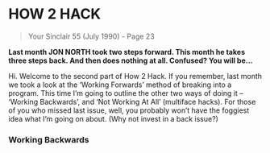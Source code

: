 # HOW 2 HACK
> Your Sinclair 55 (July 1990) - Page 23

**Last month JON NORTH took two steps forward. This month he takes three steps back. And then does nothing at all. Confused? You will be...**

Hi. Welcome to the second part of How 2 Hack. If you remember, last month we took a look at the ‘Working Forwards’ method of breaking into a program. This time I’m going to outline the other two ways of doing it – ‘Working Backwards’, and ‘Not Working At All’ (multiface hacks). For those of you who missed last issue, well, you probably won’t have the foggiest idea what I’m going on about. (Why not invest in a back issue?)

### Working Backwards
